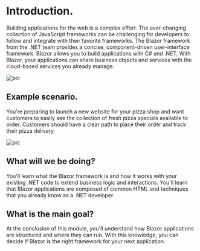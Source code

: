# Introduction.
Building applications for the web is a complex effort. The ever-changing collection of JavaScript frameworks can be challenging for developers to follow and integrate with their favorite frameworks. The Blazor framework from the .NET team provides a concise, component-driven user-interface framework. Blazor allows you to build applications with C# and .NET. With Blazor, your applications can share business objects and services with the cloud-based services you already manage.

![pic](https://learn.microsoft.com/en-us/training/aspnetcore/blazor-introduction/media/intro-architecture.jpg)

## Example scenario.
You're preparing to launch a new website for your pizza shop and want customers to easily see the collection of fresh pizza specials available to order. Customers should have a clear path to place their order and track their pizza delivery.

![pic](https://learn.microsoft.com/en-us/training/aspnetcore/blazor-introduction/media/pizza-shop.png)

## What will we be doing?
You'll learn what the Blazor framework is and how it works with your existing .NET code to extend business logic and interactions. You'll learn that Blazor applications are composed of common HTML and techniques that you already know as a .NET developer.

## What is the main goal?
At the conclusion of this module, you'll understand how Blazor applications are structured and where they can run. With this knowledge, you can decide if Blazor is the right framework for your next application.